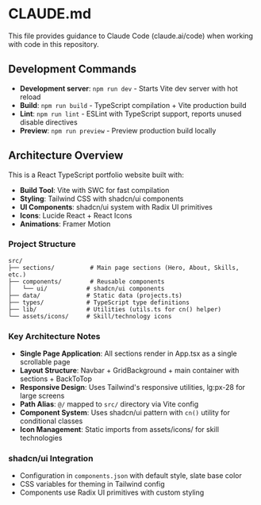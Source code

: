 # CLAUDE.md

This file provides guidance to Claude Code (claude.ai/code) when working with code in this repository.

## Development Commands

- **Development server**: `npm run dev` - Starts Vite dev server with hot reload
- **Build**: `npm run build` - TypeScript compilation + Vite production build
- **Lint**: `npm run lint` - ESLint with TypeScript support, reports unused disable directives
- **Preview**: `npm run preview` - Preview production build locally

## Architecture Overview

This is a React TypeScript portfolio website built with:

- **Build Tool**: Vite with SWC for fast compilation
- **Styling**: Tailwind CSS with shadcn/ui components
- **UI Components**: shadcn/ui system with Radix UI primitives
- **Icons**: Lucide React + React Icons
- **Animations**: Framer Motion

### Project Structure

```
src/
├── sections/          # Main page sections (Hero, About, Skills, etc.)
├── components/        # Reusable components
│   └── ui/           # shadcn/ui components
├── data/             # Static data (projects.ts)
├── types/            # TypeScript type definitions
├── lib/              # Utilities (utils.ts for cn() helper)
└── assets/icons/     # Skill/technology icons
```

### Key Architecture Notes

- **Single Page Application**: All sections render in App.tsx as a single scrollable page
- **Layout Structure**: Navbar + GridBackground + main container with sections + BackToTop
- **Responsive Design**: Uses Tailwind's responsive utilities, lg:px-28 for large screens
- **Path Alias**: `@/` mapped to `src/` directory via Vite config
- **Component System**: Uses shadcn/ui pattern with `cn()` utility for conditional classes
- **Icon Management**: Static imports from assets/icons/ for skill technologies

### shadcn/ui Integration

- Configuration in `components.json` with default style, slate base color
- CSS variables for theming in Tailwind config
- Components use Radix UI primitives with custom styling